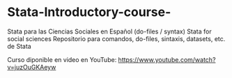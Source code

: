 # Stata-Introductory-course-
Stata para las Ciencias Sociales en Español (do-files / syntax)
Stata for social sciences
Repositorio para comandos, do-files, sintaxis, datasets, etc. de Stata

Curso diponible en video en YouTube: https://www.youtube.com/watch?v=juzOuGKAeyw
